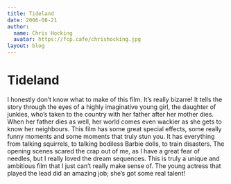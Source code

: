 ```yaml
---
title: Tideland
date: 2006-08-21
author:
  name: Chris Hocking
  avatar: https://fcp.cafe/chrishocking.jpg
layout: blog
---
```

# Tideland

I honestly don’t know what to make of this film. It’s really bizarre! It tells the story through the eyes of a highly imaginative young girl, the daughter of junkies, who’s taken to the country with her father after her mother dies. When her father dies as well, her world comes even wackier as she gets to know her neighbours. This film has some great special effects, some really funny moments and some moments that truly stun you. It has everything from talking squirrels, to talking bodiless Barbie dolls, to train disasters. The opening scenes scared the crap out of me, as I have a great fear of needles, but I really loved the dream sequences. This is truly a unique and ambitious film that I just can’t really make sense of. The young actress that played the lead did an amazing job; she’s got some real talent!